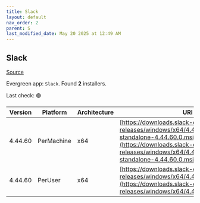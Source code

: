 ```yaml
---
title: Slack
layout: default
nav_order: 2
parent: S
last_modified_date: May 20 2025 at 12:49 AM
---
```


## Slack

[Source](https://slack.com/intl/en-au/help/articles/212475728-Deploy-Slack-via-Microsoft-Installer)

Evergreen app: `Slack`. Found **2** installers.

Last check: 🟢

| Version | Platform   | Architecture | URI                                                                                                                                                                                                          |
| ------- | ---------- | ------------ | ------------------------------------------------------------------------------------------------------------------------------------------------------------------------------------------------------------ |
| 4.44.60 | PerMachine | x64          | [https://downloads.slack-edge.com/desktop-releases/windows/x64/4.44.60/slack-standalone-4.44.60.0.msi](https://downloads.slack-edge.com/desktop-releases/windows/x64/4.44.60/slack-standalone-4.44.60.0.msi) |
| 4.44.60 | PerUser    | x64          | [https://downloads.slack-edge.com/desktop-releases/windows/x64/4.44.60/SlackSetup.msi](https://downloads.slack-edge.com/desktop-releases/windows/x64/4.44.60/SlackSetup.msi)                                 |
